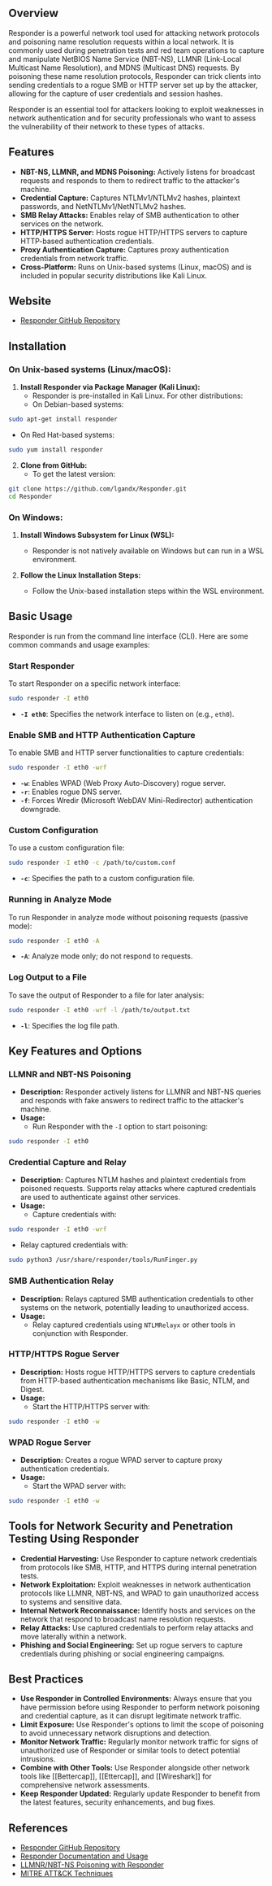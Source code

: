## Overview
Responder is a powerful network tool used for attacking network protocols and poisoning name resolution requests within a local network. It is commonly used during penetration tests and red team operations to capture and manipulate NetBIOS Name Service (NBT-NS), LLMNR (Link-Local Multicast Name Resolution), and MDNS (Multicast DNS) requests. By poisoning these name resolution protocols, Responder can trick clients into sending credentials to a rogue SMB or HTTP server set up by the attacker, allowing for the capture of user credentials and session hashes.

Responder is an essential tool for attackers looking to exploit weaknesses in network authentication and for security professionals who want to assess the vulnerability of their network to these types of attacks.

## Features
- **NBT-NS, LLMNR, and MDNS Poisoning:** Actively listens for broadcast requests and responds to them to redirect traffic to the attacker's machine.
- **Credential Capture:** Captures NTLMv1/NTLMv2 hashes, plaintext passwords, and NetNTLMv1/NetNTLMv2 hashes.
- **SMB Relay Attacks:** Enables relay of SMB authentication to other services on the network.
- **HTTP/HTTPS Server:** Hosts rogue HTTP/HTTPS servers to capture HTTP-based authentication credentials.
- **Proxy Authentication Capture:** Captures proxy authentication credentials from network traffic.
- **Cross-Platform:** Runs on Unix-based systems (Linux, macOS) and is included in popular security distributions like Kali Linux.

## Website
- [Responder GitHub Repository](https://github.com/lgandx/Responder)

## Installation

### On Unix-based systems (Linux/macOS):
1. **Install Responder via Package Manager (Kali Linux):**
   - Responder is pre-installed in Kali Linux. For other distributions:
   - On Debian-based systems:
```sh
sudo apt-get install responder
```
   - On Red Hat-based systems:
```sh
sudo yum install responder
```

2. **Clone from GitHub:**
   - To get the latest version:
```sh
git clone https://github.com/lgandx/Responder.git
cd Responder
```

### On Windows:
1. **Install Windows Subsystem for Linux (WSL):**
   - Responder is not natively available on Windows but can run in a WSL environment.

2. **Follow the Linux Installation Steps:**
   - Follow the Unix-based installation steps within the WSL environment.

## Basic Usage
Responder is run from the command line interface (CLI). Here are some common commands and usage examples:

### Start Responder
To start Responder on a specific network interface:
```sh
sudo responder -I eth0
```
- **`-I eth0`**: Specifies the network interface to listen on (e.g., `eth0`).

### Enable SMB and HTTP Authentication Capture
To enable SMB and HTTP server functionalities to capture credentials:
```sh
sudo responder -I eth0 -wrf
```
- **`-w`**: Enables WPAD (Web Proxy Auto-Discovery) rogue server.
- **`-r`**: Enables rogue DNS server.
- **`-f`**: Forces Wredir (Microsoft WebDAV Mini-Redirector) authentication downgrade.

### Custom Configuration
To use a custom configuration file:
```sh
sudo responder -I eth0 -c /path/to/custom.conf
```
- **`-c`**: Specifies the path to a custom configuration file.

### Running in Analyze Mode
To run Responder in analyze mode without poisoning requests (passive mode):
```sh
sudo responder -I eth0 -A
```
- **`-A`**: Analyze mode only; do not respond to requests.

### Log Output to a File
To save the output of Responder to a file for later analysis:
```sh
sudo responder -I eth0 -wrf -l /path/to/output.txt
```
- **`-l`**: Specifies the log file path.

## Key Features and Options

### LLMNR and NBT-NS Poisoning
- **Description:** Responder actively listens for LLMNR and NBT-NS queries and responds with fake answers to redirect traffic to the attacker's machine.
- **Usage:**
  - Run Responder with the `-I` option to start poisoning:
```sh
sudo responder -I eth0
```

### Credential Capture and Relay
- **Description:** Captures NTLM hashes and plaintext credentials from poisoned requests. Supports relay attacks where captured credentials are used to authenticate against other services.
- **Usage:**
  - Capture credentials with:
```sh
sudo responder -I eth0 -wrf
```
  - Relay captured credentials with:
```sh
sudo python3 /usr/share/responder/tools/RunFinger.py
```

### SMB Authentication Relay
- **Description:** Relays captured SMB authentication credentials to other systems on the network, potentially leading to unauthorized access.
- **Usage:**
  - Relay captured credentials using `NTLMRelayx` or other tools in conjunction with Responder.

### HTTP/HTTPS Rogue Server
- **Description:** Hosts rogue HTTP/HTTPS servers to capture credentials from HTTP-based authentication mechanisms like Basic, NTLM, and Digest.
- **Usage:**
  - Start the HTTP/HTTPS server with:
```sh
sudo responder -I eth0 -w
```

### WPAD Rogue Server
- **Description:** Creates a rogue WPAD server to capture proxy authentication credentials.
- **Usage:**
  - Start the WPAD server with:
```sh
sudo responder -I eth0 -w
```

## Tools for Network Security and Penetration Testing Using Responder

- **Credential Harvesting:** Use Responder to capture network credentials from protocols like SMB, HTTP, and HTTPS during internal penetration tests.
- **Network Exploitation:** Exploit weaknesses in network authentication protocols like LLMNR, NBT-NS, and WPAD to gain unauthorized access to systems and sensitive data.
- **Internal Network Reconnaissance:** Identify hosts and services on the network that respond to broadcast name resolution requests.
- **Relay Attacks:** Use captured credentials to perform relay attacks and move laterally within a network.
- **Phishing and Social Engineering:** Set up rogue servers to capture credentials during phishing or social engineering campaigns.

## Best Practices
- **Use Responder in Controlled Environments:** Always ensure that you have permission before using Responder to perform network poisoning and credential capture, as it can disrupt legitimate network traffic.
- **Limit Exposure:** Use Responder's options to limit the scope of poisoning to avoid unnecessary network disruptions and detection.
- **Monitor Network Traffic:** Regularly monitor network traffic for signs of unauthorized use of Responder or similar tools to detect potential intrusions.
- **Combine with Other Tools:** Use Responder alongside other network tools like [[Bettercap]], [[Ettercap]], and [[Wireshark]] for comprehensive network assessments.
- **Keep Responder Updated:** Regularly update Responder to benefit from the latest features, security enhancements, and bug fixes.

## References
- [Responder GitHub Repository](https://github.com/lgandx/Responder)
- [Responder Documentation and Usage](https://github.com/lgandx/Responder/wiki)
- [LLMNR/NBT-NS Poisoning with Responder](https://www.sans.org/white-papers/llmnr-nbt-ns-poisoning-responder-37930/)
- [MITRE ATT&CK Techniques](https://attack.mitre.org/techniques/T1171/)

